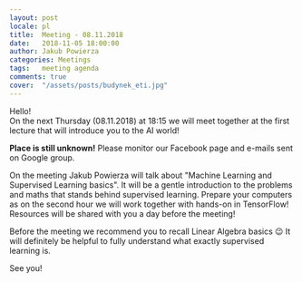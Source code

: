 ```yaml
---
layout: post
locale: pl
title:  Meeting - 08.11.2018
date:   2018-11-05 18:00:00
author: Jakub Powierza
categories: Meetings
tags:	meeting agenda
comments: true
cover:  "/assets/posts/budynek_eti.jpg"
---
```


Hello!  
On the next Thursday (08.11.2018) at 18:15 we will meet together at the first lecture that will introduce you to the AI world!

**Place is still unknown!** Please monitor our Facebook page and e-mails sent on Google group.

On the meeting Jakub Powierza will talk about "Machine Learning and Supervised Learning basics". It will be a gentle
 introduction to the problems and maths that stands behind supervised learning. Prepare your computers as on the second
 hour we will work together with hands-on in TensorFlow! Resources will be shared with you a day before the meeting!

Before the meeting we recommend you to recall Linear Algebra basics 😉 It will definitely be helpful to fully understand
 what exactly supervised learning is.

See you!

